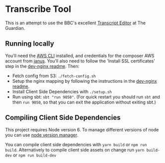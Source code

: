 # Transcribe Tool

This is an attempt to use the BBC's excellent [Transcript Editor](https://github.com/bbc/react-transcript-editor) at 
The Guardian.

## Running locally

You'll need the [AWS CLI](http://docs.aws.amazon.com/cli/latest/userguide/installing.html) installed, and credentials
for the composer AWS account from [janus](https://janus.gutools.co.uk). You'll also need to follow the
'Install SSL certificates' step in the [dev-nginx readme](https://github.com/guardian/dev-nginx). Then:

 - Fetch config from S3: `./fetch-config.sh`
 - Setup the nginx mapping by following the instructions in the
 [dev-nginx readme](https://github.com/guardian/dev-nginx#install-config-for-an-application).
 - Install Client Side Dependencies with `./setup.sh`
 - Run using sbt: `sbt "run 9050"`. (For quick restart you should run `sbt` and then `run 9050`, so that you can exit
  the application without exiting sbt.)
  
## Compiling Client Side Dependencies

This project requires Node version 6. To manage different versions of node you can use [node version manager](https://github.com/creationix/nvm).

You can compile client side dependencies with `yarn build` or `npm run build`. 
Alternatively to compile client side assets on change run `yarn build-dev` or `npm run build-dev`

